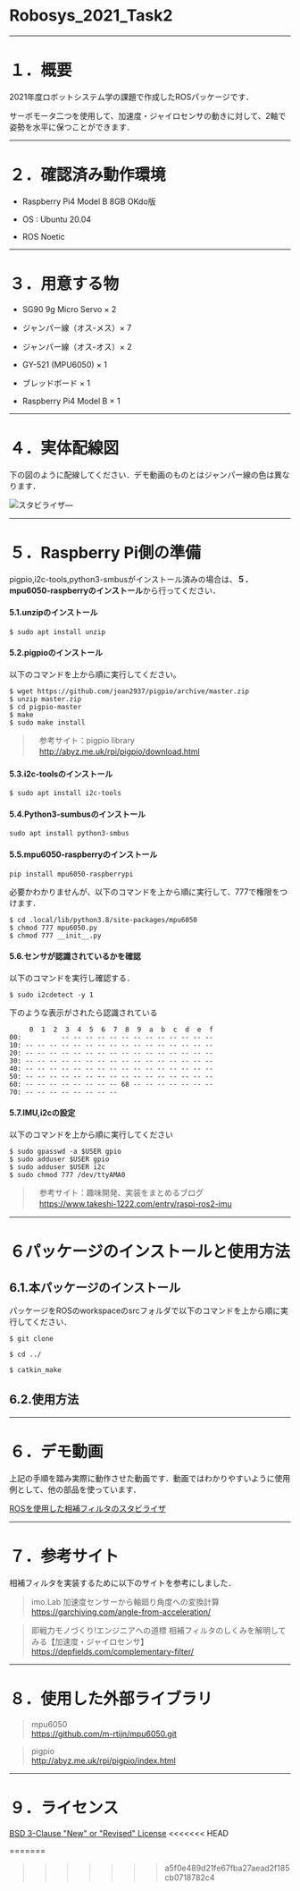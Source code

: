# Robosys_2021_Task2

---

# １．概要
2021年度ロボットシステム学の課題で作成したROSパッケージです．

サーボモータ二つを使用して、加速度・ジャイロセンサの動きに対して、2軸で姿勢を水平に保つことができます．


---

# ２．確認済み動作環境

- Raspberry Pi4 Model B 8GB OKdo版

- OS : Ubuntu 20.04

- ROS Noetic


---

# ３．用意する物

- SG90 9g Micro Servo × 2

- ジャンパー線（オス-メス）× 7

- ジャンパー線（オス-オス）× 2

- GY-521 (MPU6050) × 1

- ブレッドボード × 1

- Raspberry Pi4 Model B × 1


---

# ４．実体配線図

下の図のように配線してください．デモ動画のものとはジャンパー線の色は異なります．

![スタビライザ―](https://user-images.githubusercontent.com/92071009/148651935-22615df1-89c8-43bb-befb-9fa62dd3e174.png
)

---

# ５．Raspberry Pi側の準備

pigpio,i2c-tools,python3-smbusがインストール済みの場合は、**５．mpu6050-raspberryのインストール**から行ってください．


#### 5.1.unzipのインストール

```
$ sudo apt install unzip
```

#### 5.2.pigpioのインストール

以下のコマンドを上から順に実行してください。

```
$ wget https://github.com/joan2937/pigpio/archive/master.zip
$ unzip master.zip
$ cd pigpio-master
$ make
$ sudo make install
```
>　参考サイト：pigpio library  
>　http://abyz.me.uk/rpi/pigpio/download.html


#### 5.3.i2c-toolsのインストール

```
$ sudo apt install i2c-tools
```

#### 5.4.Python3-sumbusのインストール

```
sudo apt install python3-smbus
```

#### 5.5.mpu6050-raspberryのインストール

```
pip install mpu6050-raspberrypi
```

必要かわかりませんが、以下のコマンドを上から順に実行して、777で権限をつけます．

```
$ cd .local/lib/python3.8/site-packages/mpu6050
$ chmod 777 mpu6050.py
$ chmod 777 __init__.py
```

#### 5.6.センサが認識されているかを確認

以下のコマンドを実行し確認する．

```
$ sudo i2cdetect -y 1
```

下のような表示がされたら認識されている

```
     0  1  2  3  4  5  6  7  8  9  a  b  c  d  e  f
00:          -- -- -- -- -- -- -- -- -- -- -- -- --
10: -- -- -- -- -- -- -- -- -- -- -- -- -- -- -- --
20: -- -- -- -- -- -- -- -- -- -- -- -- -- -- -- --
30: -- -- -- -- -- -- -- -- -- -- -- -- -- -- -- --
40: -- -- -- -- -- -- -- -- -- -- -- -- -- -- -- --
50: -- -- -- -- -- -- -- -- -- -- -- -- -- -- -- --
60: -- -- -- -- -- -- -- -- 68 -- -- -- -- -- -- --
70: -- -- -- -- -- -- -- --
```

#### 5.7.IMU,i2cの設定

以下のコマンドを上から順に実行してください

```
$ sudo gpasswd -a $USER gpio
$ sudo adduser $USER gpio
$ sudo adduser $USER i2c
$ sudo chmod 777 /dev/ttyAMA0
```

>　参考サイト：趣味開発、実装をまとめるブログ  
>　https://www.takeshi-1222.com/entry/raspi-ros2-imu


---

# ６パッケージのインストールと使用方法

## 6.1.本パッケージのインストール

パッケージをROSのworkspaceのsrcフォルダで以下のコマンドを上から順に実行してください．

```
$ git clone 

$ cd ../

$ catkin_make
```


## 6.2.使用方法


---

# ６．デモ動画
上記の手順を踏み実際に動作させた動画です．動画ではわかりやすいように使用例として、他の部品を使っています．

[ROSを使用した相補フィルタのスタビライザ](https://youtu.be/__I8KDhq_y0)

---

# ７．参考サイト

相補フィルタを実装するために以下のサイトを参考にしました．

> imo.Lab 加速度センサーから軸廻り角度への変換計算  
> https://garchiving.com/angle-from-acceleration/


> 即戦力モノづくり!エンジニアへの道標 相補フィルタのしくみを解明してみる【加速度・ジャイロセンサ】 
> https://depfields.com/complementary-filter/

---

# ８．使用した外部ライブラリ

> mpu6050  
> https://github.com/m-rtijn/mpu6050.git

> pigpio  
> http://abyz.me.uk/rpi/pigpio/index.html

---

# ９．ライセンス

[BSD 3-Clause "New" or "Revised" License](https://github.com/Mochizuki12/Robosys2021_Task1/blob/main/COPYING)
<<<<<<< HEAD

=======
>>>>>>> a5f0e489d21fe67fba27aead2f185cb0718782c4
